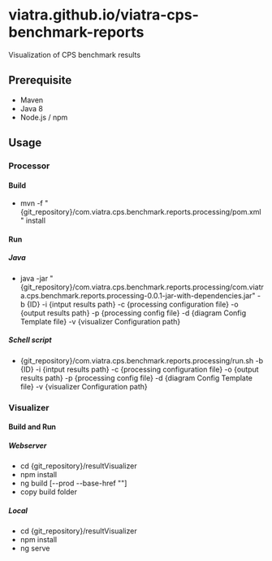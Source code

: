 # viatra.github.io/viatra-cps-benchmark-reports
Visualization of CPS benchmark results

## Prerequisite

* Maven
* Java 8
* Node.js / npm

## Usage

### Processor

#### Build

*  mvn -f "{git_repository}/com.viatra.cps.benchmark.reports.processing/pom.xml" install

#### Run

##### Java

 * java -jar "{git_repository}/com.viatra.cps.benchmark.reports.processing/com.viatra.cps.benchmark.reports.processing-0.0.1-jar-with-dependencies.jar"  -b {ID} -i {intput results path} -c {processing configuration file} -o {output results path} -p {processing config file} -d {diagram Config Template file} -v {visualizer Configuration path}

##### Schell script

* {git_repository}/com.viatra.cps.benchmark.reports.processing/run.sh -b {ID} -i {intput results path} -c {processing configuration file} -o {output results path} -p {processing config file} -d {diagram Config Template file} -v {visualizer Configuration path}

### Visualizer

#### Build and Run

##### Webserver

* cd {git_repository}/resultVisualizer
* npm install
* ng build [--prod --base-href ""]
* copy build folder



##### Local

* cd {git_repository}/resultVisualizer
* npm install
* ng serve
